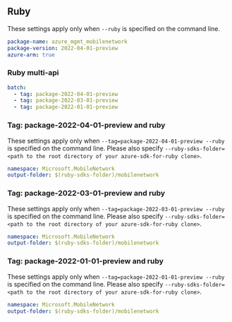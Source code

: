 ## Ruby

These settings apply only when `--ruby` is specified on the command line.

```yaml
package-name: azure_mgmt_mobilenetwork
package-version: 2022-04-01-preview
azure-arm: true
```

### Ruby multi-api

``` yaml $(ruby) && $(multiapi)
batch:
  - tag: package-2022-04-01-preview
  - tag: package-2022-03-01-preview
  - tag: package-2022-01-01-preview
```

### Tag: package-2022-04-01-preview and ruby

These settings apply only when `--tag=package-2022-04-01-preview --ruby` is specified on the command line.
Please also specify `--ruby-sdks-folder=<path to the root directory of your azure-sdk-for-ruby clone>`.

```yaml $(tag) == 'package-2022-04-01-preview' && $(ruby)
namespace: Microsoft.MobileNetwork
output-folder: $(ruby-sdks-folder)/mobilenetwork
```

### Tag: package-2022-03-01-preview and ruby

These settings apply only when `--tag=package-2022-03-01-preview --ruby` is specified on the command line.
Please also specify `--ruby-sdks-folder=<path to the root directory of your azure-sdk-for-ruby clone>`.

```yaml $(tag) == 'package-2022-03-01-preview' && $(ruby)
namespace: Microsoft.MobileNetwork
output-folder: $(ruby-sdks-folder)/mobilenetwork
```

### Tag: package-2022-01-01-preview and ruby

These settings apply only when `--tag=package-2022-01-01-preview --ruby` is specified on the command line.
Please also specify `--ruby-sdks-folder=<path to the root directory of your azure-sdk-for-ruby clone>`.

```yaml $(tag) == 'package-2022-01-01-preview' && $(ruby)
namespace: Microsoft.MobileNetwork
output-folder: $(ruby-sdks-folder)/mobilenetwork
```
